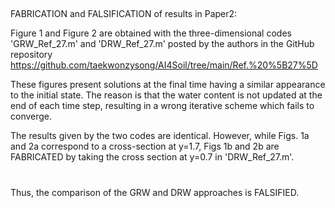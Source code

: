 ##
FABRICATION and FALSIFICATION of results in Paper2:

Figure 1 and Figure 2 are obtained with the three-dimensional codes 'GRW_Ref_27.m' and 'DRW_Ref_27.m' posted by the authors in the GitHub repository
https://github.com/taekwonzysong/AI4Soil/tree/main/Ref.%20%5B27%5D

These figures present solutions at the final time  having a similar appearance to the initial state. The reason is that the water content is not updated at the end of each time step, resulting in a wrong iterative scheme which fails to converge.

The results given by the two codes are identical. However, while Figs. 1a and 2a correspond to a cross-section at y=1.7, Figs 1b and 2b are FABRICATED by taking the cross section at y=0.7 in 'DRW_Ref_27.m'.
#
Thus, the comparison of the GRW and DRW approaches is FALSIFIED.

